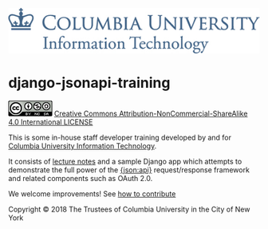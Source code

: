 ![alt-text](docs/media/CUIT_Logo_286_web.jpg "Columbia University Information Technology logo")

# django-jsonapi-training

![alt-text](docs/media/CCbyncsa4.0.png "CC BY-NC-SA 4.0") [Creative Commons Attribution-NonCommercial-ShareAlike 4.0 International LICENSE](./LICENSE)

This is some in-house staff developer training developed by and for
[Columbia University Information Technology](https://cuit.columbia.edu).
 
It consists of [lecture notes](docs/outline.md) and a sample Django app
which attempts to demonstrate the full power of the [{json:api}](http://jsonapi.org)
request/response framework and related components such as OAuth 2.0.

We welcome improvements! See [how to contribute](./CONTRIBUTING.md)

Copyright © 2018 The Trustees of Columbia University in the City of New York
